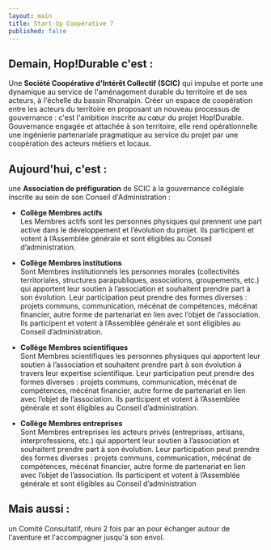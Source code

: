 ```yaml
---
layout: main
title: Start-Up Coopérative ?
published: false
---
```


## Demain, Hop!Durable c'est :

Une **Société Coopérative d'Intérêt Collectif (SCIC)** qui impulse et porte une dynamique au service de l'aménagement durable du territoire et de ses acteurs, à l'échelle du bassin Rhonalpin. 
Créer un espace de coopération entre les acteurs du territoire en proposant un nouveau processus de gouvernance : c'est l'ambition inscrite au cœur du projet Hop!Durable.  
Gouvernance engagée et attachée à son territoire, elle rend opérationnelle une ingénierie partenariale pragmatique au service du projet par une coopération des acteurs métiers et locaux.


## Aujourd'hui, c'est :
une **Association de préfiguration** de SCIC à la gouvernance collégiale inscrite au sein de son Conseil d'Administration :

- **Collège Membres actifs**  
Les Membres actifs sont les personnes physiques qui prennent une part active dans le développement et l’évolution du projet. Ils participent et votent à l’Assemblée générale et sont éligibles au Conseil d’administration.

- **Collège Membres institutions**  
Sont Membres institutionnels les personnes morales (collectivités territoriales, structures parapubliques, associations, groupements, etc.) qui apportent leur soutien à l’association et souhaitent prendre part à son évolution. Leur participation peut prendre des formes diverses : projets communs, communication, mécénat de compétences, mécénat financier, autre forme de partenariat en lien avec l’objet de l’association. Ils participent et votent à l’Assemblée générale et sont éligibles au Conseil d’administration.

- **Collège Membres scientifiques**  
Sont Membres scientifiques les personnes physiques qui apportent leur soutien à l’association et souhaitent prendre part à son évolution à travers leur expertise scientifique. Leur participation peut prendre des formes diverses : projets communs, communication, mécénat de compétences, mécénat financier, autre forme de partenariat en lien avec l’objet de l’association. Ils participent et votent à l’Assemblée générale et sont éligibles au Conseil d’administration.

- **Collège Membres entreprises**  
Sont Membres entreprises les acteurs privés (entreprises, artisans, interprofessions, etc.) qui apportent leur soutien à l’association et souhaitent prendre part à son évolution. Leur participation peut prendre des formes diverses : projets communs, communication, mécénat de compétences, mécénat financier, autre forme de partenariat en lien avec l’objet de l’association. Ils participent et votent à l’Assemblée générale et sont éligibles au Conseil d’administration


## Mais aussi :  
un Comité Consultatif, réuni 2 fois par an pour échanger autour de l'aventure et l'accompagner jusqu'à son envol.

